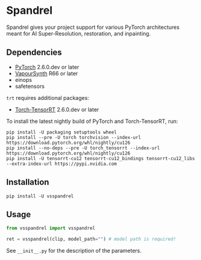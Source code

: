 # Spandrel
Spandrel gives your project support for various PyTorch architectures meant for
AI Super-Resolution, restoration, and inpainting. 

## Dependencies
- [PyTorch](https://pytorch.org/get-started/) 2.6.0.dev or later
- [VapourSynth](http://www.vapoursynth.com/) R66 or later
- einops
- safetensors

`trt` requires additional packages:
- [Torch-TensorRT](https://pytorch.org/TensorRT/) 2.6.0.dev or later

To install the latest nightly build of PyTorch and Torch-TensorRT, run:
```
pip install -U packaging setuptools wheel
pip install --pre -U torch torchvision --index-url https://download.pytorch.org/whl/nightly/cu126
pip install --no-deps --pre -U torch_tensorrt --index-url https://download.pytorch.org/whl/nightly/cu126
pip install -U tensorrt-cu12 tensorrt-cu12_bindings tensorrt-cu12_libs --extra-index-url https://pypi.nvidia.com
```


## Installation
```
pip install -U vsspandrel
```

## Usage
```python
from vsspandrel import vsspandrel

ret = vsspandrel(clip, model_path="") # model path is required!
```

See `__init__.py` for the description of the parameters.
